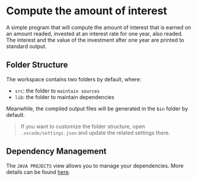 # Compute the amount of interest

 A simple program that will compute the amount of interest that is earned on an amount readed, invested at an interest rate for one year, also readed. The interest and the value of the investment after one year are
 printed to standard output.

## Folder Structure

The workspace contains two folders by default, where:

- `src`: the folder to `maintain sources`
- `lib`: the folder to maintain dependencies

Meanwhile, the compiled output files will be generated in the `bin` folder by default.

> If you want to customize the folder structure, open `.vscode/settings.json` and update the related settings there.

## Dependency Management

The `JAVA PROJECTS` view allows you to manage your dependencies. More details can be found [here](https://github.com/microsoft/vscode-java-dependency#manage-dependencies).
